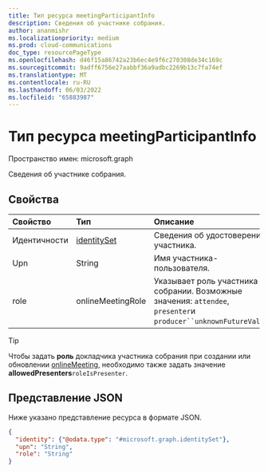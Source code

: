 ```yaml
---
title: Тип ресурса meetingParticipantInfo
description: Сведения об участнике собрания.
author: ananmishr
ms.localizationpriority: medium
ms.prod: cloud-communications
doc_type: resourcePageType
ms.openlocfilehash: d46f15a86742a23b6ec4e9f6c270308de34c169c
ms.sourcegitcommit: 9adff6756e27aabbf36a9adbc2269b13c7fa74ef
ms.translationtype: MT
ms.contentlocale: ru-RU
ms.lasthandoff: 06/03/2022
ms.locfileid: "65883987"
---
```

# <a name="meetingparticipantinfo-resource-type"></a>Тип ресурса meetingParticipantInfo

Пространство имен: microsoft.graph

Сведения об участнике собрания.

## <a name="properties"></a>Свойства

| Свойство | Тип                          | Описание                                                                         |
| :------- | :---------------------------- | :---------------------------------------------------------------------------------- |
| Идентичности | [identitySet](identityset.md) | Сведения об удостоверении участника.                                            |
| Upn      | String                        | Имя участника-пользователя.                                             |
| role     | onlineMeetingRole             | Указывает роль участника в собрании.  Возможные значения: `attendee`, `presenter`и `producer``unknownFutureValue`.|

> [!TIP]
>
> Чтобы задать **роль** докладчика участника собрания при создании или обновлении [onlineMeeting](onlinemeeting.md), необходимо также задать значение **allowedPresenters**`roleIsPresenter`.

## <a name="json-representation"></a>Представление JSON

Ниже указано представление ресурса в формате JSON.

<!-- {
  "blockType": "resource",
  "optionalProperties": [

  ],
  "@odata.type": "microsoft.graph.meetingParticipantInfo"
}-->
```json
{
  "identity": {"@odata.type": "#microsoft.graph.identitySet"},
  "upn": "String",
  "role": "String"
}
```

<!-- uuid: 8fcb5dbc-d5aa-4681-8e31-b001d5168d79
2015-10-25 14:57:30 UTC -->
<!--
{
  "type": "#page.annotation",
  "description": "meetingParticipantInfo resource",
  "keywords": "",
  "section": "documentation",
  "tocPath": "",
  "suppressions": []
}
-->

